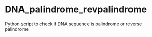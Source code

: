 # DNA_palindrome_revpalindrome
Python script to check if DNA sequence is palindrome or reverse palindrome
